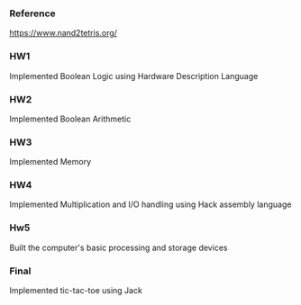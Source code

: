 ### Reference
https://www.nand2tetris.org/
### HW1
Implemented Boolean Logic using Hardware Description Language

### HW2
Implemented Boolean Arithmetic

### HW3
Implemented Memory

### HW4
Implemented Multiplication and I/O handling using Hack assembly language

### Hw5
Built the computer's basic processing and storage devices

### Final
Implemented tic-tac-toe using Jack